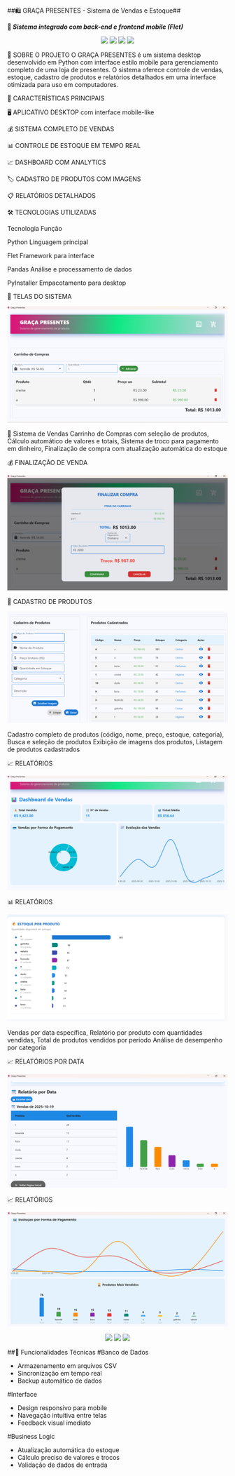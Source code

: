 ##🛍️ GRAÇA PRESENTES - Sistema de Vendas e Estoque##

**🚀 _Sistema integrado com back-end e frontend mobile (Flet)_**

<p align="center">
   <img src="https://img.shields.io/badge/Python-3776AB?style=for-the-badge&logo=python&logoColor=white">
   <img src="https://img.shields.io/badge/Flet-0078D4?style=for-the-badge&logo=flutter&logoColor=white">
   <img src="https://img.shields.io/badge/Desktop-APP-4ECDC4?style=for-the-badge">
   <img src="https://img.shields.io/badge/Windows-0078D6?style=for-the-badge&logo=windows&logoColor=white">



</p>

🌟 SOBRE O PROJETO
O GRAÇA PRESENTES é um sistema desktop desenvolvido em Python com interface estilo mobile para gerenciamento completo de uma loja de presentes. O sistema oferece controle de vendas, estoque, cadastro de produtos e relatórios detalhados em uma interface otimizada para uso em computadores.

🎯 CARACTERÍSTICAS PRINCIPAIS

🖥️ APLICATIVO DESKTOP com interface mobile-like

💰 SISTEMA COMPLETO DE VENDAS

📊 CONTROLE DE ESTOQUE EM TEMPO REAL

📈 DASHBOARD COM ANALYTICS

🏷️ CADASTRO DE PRODUTOS COM IMAGENS

📋 RELATÓRIOS DETALHADOS

🛠️ TECNOLOGIAS UTILIZADAS

Tecnologia	Função

Python	Linguagem principal

Flet	Framework para interface

Pandas	Análise e processamento de dados

PyInstaller	Empacotamento para desktop

🎯 TELAS DO SISTEMA

![Tela do App](assets/Captura%20de%20tela%202025-10-19%20003701.png)

🛒 Sistema de Vendas
Carrinho de Compras com seleção de produtos,  Cálculo automático de valores e totais,  Sistema de troco para pagamento em dinheiro,
Finalização de compra com atualização automática do estoque

💰 FINALIZAÇÃO DE VENDA

![Tela do App](assets/Captura%20de%20tela%202025-10-19%20003842.png)

📝 CADASTRO DE PRODUTOS

![Tela do App](assets/Captura%20de%20tela%202025-10-19%20004036.png)

Cadastro completo de produtos (código, nome, preço, estoque, categoria), Busca e seleção de produtos
Exibição de imagens dos produtos, Listagem de produtos cadastrados

📈 RELATÓRIOS 

![Tela do App](assets/Captura%20de%20tela%202025-10-19%20004215.png)

📊 RELATÓRIOS 

![Tela do App](assets/Captura%20de%20tela%202025-10-19%20004301.png)

Vendas por data específica, Relatório por produto com quantidades vendidas, Total de produtos vendidos por período
Análise de desempenho por categoria

📈 RELATÓRIOS POR DATA

![Tela do App](assets/Captura%20de%20tela%202025-10-19%20004504.png)

📈 RELATÓRIOS 

![Tela do App](assets/Captura%20de%20tela%202025-10-19%20004602.png)

<p align="center">
 


  <img src="https://img.shields.io/badge/Python-3776AB?style=for-the-badge&logo=python&logoColor=white">
  <img src="https://img.shields.io/badge/Flet-0178FF?style=for-the-badge&logo=flet&logoColor=white">
  <img src="https://img.shields.io/badge/SQLite-003B57?style=for-the-badge&logo=sqlite&logoColor=white">
  
</p>

##💾 Funcionalidades Técnicas
 #Banco de Dados
- Armazenamento em arquivos CSV
- Sincronização em tempo real
- Backup automático de dados
  
#Interface

- Design responsivo para mobile
- Navegação intuitiva entre telas
- Feedback visual imediato

#Business Logic

- Atualização automática do estoque
- Cálculo preciso de valores e trocos
- Validação de dados de entrada

 








